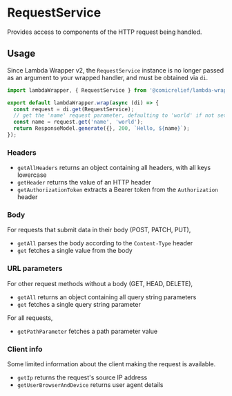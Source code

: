 # RequestService

Provides access to components of the HTTP request being handled.

## Usage

Since Lambda Wrapper v2, the `RequestService` instance is no longer passed as an argument to your wrapped handler, and must be obtained via `di`.

```ts
import lambdaWrapper, { RequestService } from '@comicrelief/lambda-wrapper';

export default lambdaWrapper.wrap(async (di) => {
  const request = di.get(RequestService);
  // get the 'name' request parameter, defaulting to 'world' if not set
  const name = request.get('name', 'world');
  return ResponseModel.generate({}, 200, `Hello, ${name}`);
});
```

### Headers

- `getAllHeaders` returns an object containing all headers, with all keys lowercase
- `getHeader` returns the value of an HTTP header
- `getAuthorizationToken` extracts a Bearer token from the `Authorization` header

### Body

For requests that submit data in their body (POST, PATCH, PUT),

- `getAll` parses the body according to the `Content-Type` header
- `get` fetches a single value from the body

### URL parameters

For other request methods without a body (GET, HEAD, DELETE),

- `getAll` returns an object containing all query string parameters
- `get` fetches a single query string parameter

For all requests,

- `getPathParameter` fetches a path parameter value

### Client info

Some limited information about the client making the request is available.

- `getIp` returns the request's source IP address
- `getUserBrowserAndDevice` returns user agent details
